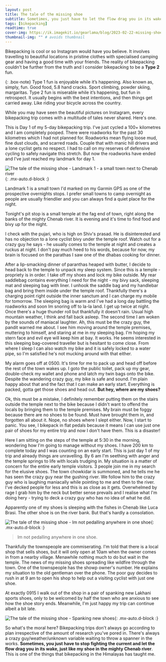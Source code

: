 ```yaml
---
layout: post
title: The tale of the missing shoe
subtitle: Sometimes, you just have to let the flow drag you in its wake
tags: [bikepacking]
readtime: true
cover-img: https://ik.imagekit.io/gearlama/blog/2023-02-22-missing-shoe_8fVllkM9ZH.jpg?updatedAt=1693999216780
thumbnail-img: "" # avoids thumbnail
---
```

Bikepacking is cool or so Instagram would have you believe. It involves travelling to beautiful locations in pristine clothes with specialised camping gear and having a good time with your friends. The reality of bikepacking couldn't be further from the truth and I consider bikepacking to be a **Type 2** fun.

{: .box-note}
Type 1 fun is enjoyable while it’s happening. Also known as, simply, fun. Good food, 5.8 hand cracks. Sport climbing, powder skiing, margaritas. Type 2 fun is miserable while it’s happening, but fun in retrospect. It usually begins with the best intentions, and then things get carried away. Like riding your bicycle across the country.

While you may have seen the beautiful pictures on Instagram, every bikepacking trip comes with a multitude of tales never shared. Here's one.

This is Day 1 of my 5-day bikepacking trip. I've just cycled a 100+ kilometres and I am completely pooped. There were roadworks for the past 30 kilometres which I had not planned for. Roadworks mean flying loose mud, fine dust clouds, and scarred roads. Couple that with manic hill drivers and a lone cyclist gets no respect. I had to call on my reserves of defensive cycling to safely navigate this stretch. But now the roadworks have ended and I've just reached my landmark for day 1.

![The tale of the missing shoe - Landmark 1 - a small town next to Chenab river](https://ik.imagekit.io/gearlama/blog/2023-02-22-missing-shoe_poezoEs8G.jpg?updatedAt=1693999294301){: .mx-auto.d-block :}

Landmark 1 is a small town I'd marked on my Garmin GPS as one of the prospective overnights stops. I prefer small towns to camp overnight as people are usually friendlier and you can always find a quiet place for the night. 

Tonight's pit stop is a small temple at the fag end of town, right along the banks of the mighty Chenab river. It is evening and it's time to find food and bivy up for the night. 

I check with the pujari, who is high on Shiv's prasad. He is disinterested and has no objection to a lone cyclist bivy under the temple roof. Watch out for a crazy guy he says - he usually comes to the temple at night and creates a ruckus at night. I don't pay much heed to his words, because for now, my brain is focused on the parathas I saw one of the dhabas cooking for dinner.

After a lip-smacking dinner of paranthas heaped with butter, I decide to head back to the temple to unpack my sleep system. Since this is a temple - propriety is in order. I take off my shoes and lock my bike outside. My rear saddlebag contains everything I need for the night - my bivy sack, sleeping mat and sleeping bag with liner. I unhook the saddle bag and my handlebar bag and bring them inside under the temple roof. Thankfully there's a charging point right outside the inner sanctum and I can charge my mobile for tomorrow. The sleeping bag is warm and I've had a long day battling the roadworks and soon Im snoring off to la-la land. I get up twice at night. Once there's a huge thunder roll but thankfully it doesn't rain. Usual high mountain weather, I think and fall back asleep. The second time I am woken by the sounds of maniacal laughter. Ah, this must be the crazy guy, the pandit warned me about. I see him moving around the temple premises, muttering to himself, and staring at me in my sleeping bag. I'm hoping my stern face and evil eye will keep him at bay. It works. He seems interested in this sleeping bag-covered traveller but is hesitant to come close. From where I sleep I can also watch my bike and it is safely locked to a water pipe, so I'm satisfied he's not mucking around with that either.

My alarm goes off at 0500. It's time for me to pack up and head off before the rest of the town wakes up. I goto the public toilet, pack up my gear, double-check my wallet and phone and latch my twin bags onto the bike. Despite the wandering crazy guy, my bike is safe and sound. I'm plain happy about that and the fact that I can make an early start. Everything is packed, gotta get those shoes and head out. **But hey, where are my shoes?**

Ok, this must be a mistake, I definitely remember putting them on the stairs outside the temple next to the bike because I didn't want to offend the locals by bringing them to the temple premises. My brain must be foggy because there are no shoes to be found. Must have brought them in, and forgotten all about it. Nope, no shoes where I slept either. Now, I start to panic. You see, I bikepack in flat pedals because it means I can use just one pair of shoes for my entire trip and now I don't have them. This is a disaster!

Here I am sitting on the steps of the temple at 5:30 in the morning, wondering how I'm going to manage without my shoes. I have 200 km to complete today and I was counting on an early start. This is just day 1 of my trip and already things are unravelling. By 6 am I'm seething with anger and the temple springs to life with locals trudging in. My situation is a matter of concern for the entire early temple visitors. 3 people join me in my search for the elusive shoes. The town chowkidar is summoned, and he tells me he has seen the crazy guy near the gushing river. We follow him to the crazy guy who is laughing maniacally while pointing to me and then to the river. I've decked people for less and this is as close as it gets. Overwhelmed by rage I grab him by the neck but better sense prevails and I realise what I'm doing hery - trying to deck a crazy guy who has no idea of what he did.

Apparently one of my shoes is sleeping with the fishes in Chenab like Luca Brasi. The other shoe is on the river bank. But that's hardly a consolation.

![The tale of the missing shoe - Im not pedalling anywhere in one shoe](https://ik.imagekit.io/gearlama/blog/2023-02-22-missing-shoe_GFMDTF-7Q.jpg?updatedAt=1693999451725){: .mx-auto.d-block :}

 > Im not pedalling anywhere in one shoe. 

Thankfully the townspeople are commiserating. I'm told that there is a local shop that sells shoes, but it will only open at 10am when the owner comes in from a nearby village. Menawhile nothing much to do but wait in the temple. The news of my missing shoes spreading like wildfire through the town. One of the townspeople has the showp owner's number. He explains my situation to the old gentleman over the phone. The poor guy decides to rush in at 9 am to open his shop to help out a visiting cyclist with just one shoe. 

At exactly 0915 I walk out of the shop in a pair of spanking new Lakhani sports shoes, only to be welcomed by half the town who are anxious to see how the shoe story ends. Meanwhile, I'm just happy my trip can continue albeit a bit late.

![The tale of the missing shoe - Spanking new shoes](https://ik.imagekit.io/gearlama/blog/2023-02-22-missing-shoe_5uma4du_4.jpg?updatedAt=1693999520190){: .mx-auto.d-block :}

So what's the moral here? Bikepacking trips don't always go according to plan irrespective of the amount of research you've pored in. There's always a crazy guy/weather/unknown variable waiting to throw a spanner in the works. **Sometimes, you just have to stop fighting the current and let the flow drag you in its wake, just like my shoe in the mighty Chenab river**. This is one of the things that bikepacking in the Himalayas has taught me.  